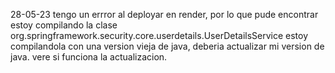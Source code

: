 28-05-23 tengo un errror al deployar en render, por lo que pude encontrar estoy compilando la clase org.springframework.security.core.userdetails.UserDetailsService estoy compilandola con una version vieja de java, deberia actualizar mi version de java. vere si funciona la actualizacion.